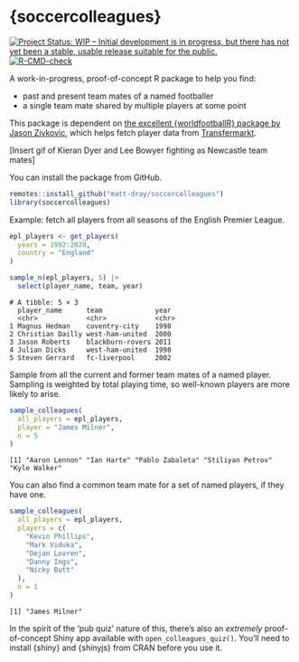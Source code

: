 
<!-- README.md is generated from README.Rmd. Please edit that file -->

# {soccercolleagues}

<!-- badges: start -->

[![Project Status: WIP – Initial development is in progress, but there
has not yet been a stable, usable release suitable for the
public.](https://www.repostatus.org/badges/latest/wip.svg)](https://www.repostatus.org/#wip)
[![R-CMD-check](https://github.com/matt-dray/soccercolleagues/workflows/R-CMD-check/badge.svg)](https://github.com/matt-dray/soccercolleagues/actions)
<!-- badges: end -->

A work-in-progress, proof-of-concept R package to help you find:

-   past and present team mates of a named footballer
-   a single team mate shared by multiple players at some point

This package is dependent on [the excellent {worldfootballR} package by
Jason Zivkovic](https://jaseziv.github.io/worldfootballR/), which helps
fetch player data from [Transfermarkt](https://www.transfermarkt.com/).

\[Insert gif of Kieran Dyer and Lee Bowyer fighting as Newcastle team
mates\]

You can install the package from GitHub.

``` r
remotes::install_github("matt-dray/soccercolleagues")
library(soccercolleagues)
```

Example: fetch all players from all seasons of the English Premier
League.

``` r
epl_players <- get_players(
  years = 1992:2020,
  country = "England"
)

sample_n(epl_players, 5) |> 
  select(player_name, team, year)
```

    # A tibble: 5 × 3
      player_name      team             year 
      <chr>            <chr>            <chr>
    1 Magnus Hedman    coventry-city    1998 
    2 Christian Dailly west-ham-united  2000 
    3 Jason Roberts    blackburn-rovers 2011 
    4 Julian Dicks     west-ham-united  1998 
    5 Steven Gerrard   fc-liverpool     2002 

Sample from all the current and former team mates of a named player.
Sampling is weighted by total playing time, so well-known players are
more likely to arise.

``` r
sample_colleagues(
  all_players = epl_players,
  player = "James Milner",
  n = 5
)
```

    [1] "Aaron Lennon" "Ian Harte" "Pablo Zabaleta" "Stiliyan Petrov" "Kyle Walker"  

You can also find a common team mate for a set of named players, if they
have one.

``` r
sample_colleagues(
  all_players = epl_players,
  players = c(
    "Kevin Phillips",
    "Mark Viduka",
    "Dejan Lovren",
    "Danny Ings",
    "Nicky Butt"
  ),
  n = 1
)
```

    [1] "James Milner"

In the spirit of the ‘pub quiz’ nature of this, there’s also an
*extremely* proof-of-concept Shiny app available with
`open_colleagues_quiz()`. You’ll need to install {shiny} and {shinyjs}
from CRAN before you use it.
